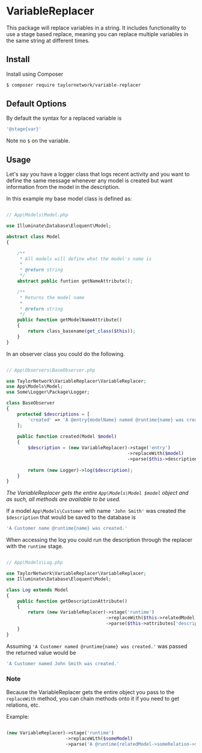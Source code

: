 # VariableReplacer

This package will replace variables in a string. It includes functionality to use a stage based replace, meaning you can replace multiple variables in the same string at different times.

## Install

Install using Composer

```bash
$ composer require taylornetwork/variable-replacer
```

## Default Options

By default the syntax for a replaced variable is

```php
'@stage{var}'
```

Note no `$` on the variable.


## Usage

Let's say you have a logger class that logs recent activity and you want to define the same message whenever any model is created but want information from the model in the description.

In this example my base model class is defined as:

```php

// App\Models\Model.php

use Illuminate\Database\Eloquent\Model;

abstract class Model
{

    /**
     * All models will define what the model's name is
     *
     * @return string
     */
    abstract public funtion getNameAttribute();

    /**
     * Returns the model name
     *
     * @return string
     */
    public function getModelNameAttribute()
    {
        return class_basename(get_class($this));
    }
}

```

In an observer class you could do the following.

```php

// App\Observers\BaseObserver.php

use TaylorNetwork\VariableReplacer\VariableReplacer;
use App\Models\Model;
use Some\Logger\Package\Logger;

class BaseObserver
{
    protected $descriptions = [
        'created' => 'A @entry{modelName} named @runtime{name} was created.',
    ];
    
    public function created(Model $model) 
    {
        $description = (new VariableReplacer)->stage('entry')
                                             ->replaceWith($model)
                                             ->parse($this->descriptions['created']);
      
        return (new Logger)->log($description);
    }
}

```

*The VariableReplacer gets the entire `App\Models\Model $model` object and as such, all methods are available to be used.* 

If a model `App\Models\Customer` with name `'John Smith'` was created the `$description` that would be saved to the database is

```php
'A Customer name @runtime{name} was created.'
```

When accessing the log you could run the description through the replacer with the `runtime` stage.

```php

// App\Models\Log.php

use TaylorNetwork\VariableReplacer\VariableReplacer;
use Illuminate\Database\Eloquent\Model;

class Log extends Model
{
    public function getDescriptionAttribute()
    {
        return (new VariableReplacer)->stage('runtime')
                                     ->replaceWith($this->relatedModel)
                                     ->parse($this->attributes['description']);
    }
}

```

Assuming `'A Customer named @runtime{name} was created.'` was passed the returned value would be

```php
'A Customer named John Smith was created.'
```

### Note

Because the VariableReplacer gets the entire object you pass to the `replaceWith` method, you can chain methods onto it if you need to get relations, etc.

Example:

```php

(new VariableReplacer)->stage('runtime')
                      ->replaceWith($someModel)
                      ->parse('A @runtime{relatedModel->someRelation->someOtherMethod()} did something');

```
